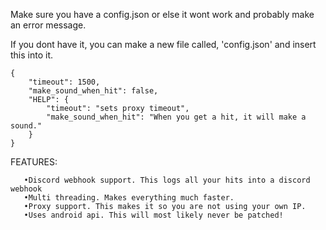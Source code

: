 Make sure you have a config.json or else it wont work and probably make an error message.

If you dont have it, you can make a new file called, 'config.json' and insert this into it.

```
{
	"timeout": 1500,
	"make_sound_when_hit": false,
	"HELP": {
		"timeout": "sets proxy timeout",
		"make_sound_when_hit": "When you get a hit, it will make a sound."
	}
}
```

FEATURES: 
```
   •Discord webhook support. This logs all your hits into a discord webhook
   •Multi threading. Makes everything much faster.
   •Proxy support. This makes it so you are not using your own IP.
   •Uses android api. This will most likely never be patched!
```
